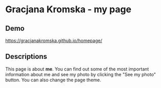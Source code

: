 # Gracjana Kromska - my page

## Demo

https://gracjanakromska.github.io/homepage/

## Descriptions

This page is about **me**. You can find out some of the most important information about me and see my photo by clicking the "See my photo" button. You can also change the page theme.
